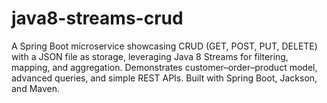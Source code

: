 # java8-streams-crud
A Spring Boot microservice showcasing CRUD (GET, POST, PUT, DELETE) with a JSON file as storage, leveraging Java 8 Streams for filtering, mapping, and aggregation. Demonstrates customer–order–product model, advanced queries, and simple REST APIs. Built with Spring Boot, Jackson, and Maven.
